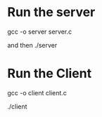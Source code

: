 # Run the server
gcc -o server server.c

and then ./server


# Run the Client
gcc -o client client.c

./client
